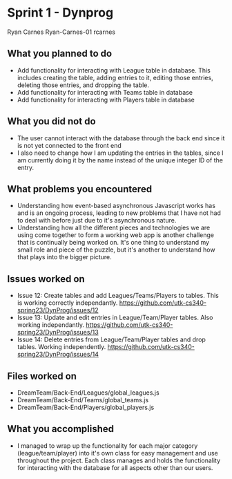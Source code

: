 # Sprint 1 - Dynprog
Ryan Carnes
Ryan-Carnes-01
rcarnes
## What you planned to do
- Add functionality for interacting with League table in database. This includes creating the table, adding entries to it, editing those entries, deleting those entries, and dropping the table.
- Add functionality for interacting with Teams table in database
- Add functionality for interacting with Players table in database
## What you did not do
- The user cannot interact with the database through the back end since it is not yet connected to the front end
- I also need to change how I am updating the entries in the tables, since I am currently doing it by the name instead of the unique integer ID of the entry.
## What problems you encountered
- Understanding how event-based asynchronous Javascript works has and is an ongoing process, leading to new problems that I have not had to deal with before just due to it's asynchronous nature.
- Understanding how all the different pieces and technologies we are using come together to form a working web app is another challenge that is continually being worked on. It's one thing to understand my small role and piece of the puzzle, but it's another to understand how that plays into the bigger picture.
## Issues worked on
- Issue 12: Create tables and add Leagues/Teams/Players to tables. This is working correctly independantly. https://github.com/utk-cs340-spring23/DynProg/issues/12
- Issue 13: Update and edit entries in League/Team/Player tables. Also working independantly. https://github.com/utk-cs340-spring23/DynProg/issues/13 
- Issue 14: Delete entries from League/Team/Player tables and drop tables. Working independently. https://github.com/utk-cs340-spring23/DynProg/issues/14 
## Files worked on
- DreamTeam/Back-End/Leagues/global_leagues.js
- DreamTeam/Back-End/Teams/global_teams.js
- DreamTeam/Back-End/Players/global_players.js
## What you accomplished
- I managed to wrap up the functionality for each major category (league/team/player) into it's own class for easy management and use throughout the project. Each class manages and holds the functionality for interacting with the database for all aspects other than our users.